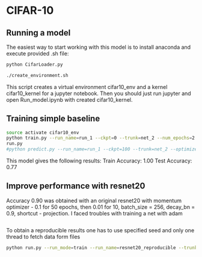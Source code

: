 # CIFAR-10

## Running a model
The easiest way to start working with this model is to install anaconda and execute provided .sh file:
```bash
python CifarLoader.py

./create_environment.sh
```

This script creates a virtual environment cifar10_env and a kernel cifar10_kernel for a jupyter notebook.
Then you should just run jupyter and open  Run_model.ipynb with created cifar10_kernel.

## Training simple baseline
```bash
source activate cifar10_env
python train.py --run_name=run_1 --ckpt=0 --trunk=net_2 --num_epochs=2 --optimizer=momentum --learning_rate=1e-3 --weight_decay=0.004 --keep_prob=0.75 --tf_random_seed=1 --np_random_seed=1
run.py
#python predict.py --run_name=run_1 --ckpt=100 --trunk=net_2 --optimizer=momentum --predict_train=True
```
This model gives the following results:
Train Accuracy: 1.00
Test Accuracy:  0.77

## Improve performance with resnet20
Accuracy 0.90 was obtained with an original resnet20 with momentum optimizer - 0.1 for 50 epochs, then 0.01 for 10, 
batch_size = 256, decay_bn = 0.9, shortcut - projection. I faced troubles with training a net with adam
```bash

```


To obtain a reproducible results one has to use specified seed and only one thread to fetch data form files
```bash
python run.py --run_mode=train --run_name=resnet20_reproducible --trunk=resnet20 --optimizer=momentum --learning_rate=0.1 --train_batch_size=128 --decay_bn=0.9 --num_threads=1 --weight_decay=0.0001 --random_seed_tf=1

```
